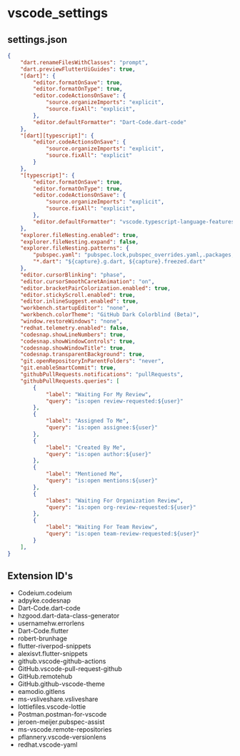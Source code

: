 
# vscode_settings

## settings.json

```json
{
    "dart.renameFilesWithClasses": "prompt",
    "dart.previewFlutterUiGuides": true,
    "[dart]": {
        "editor.formatOnSave": true,
        "editor.formatOnType": true,
        "editor.codeActionsOnSave": {
            "source.organizeImports": "explicit",
            "source.fixAll": "explicit",
        },
        "editor.defaultFormatter": "Dart-Code.dart-code"
    },
    "[dart][typescript]": {
        "editor.codeActionsOnSave": {
            "source.organizeImports": "explicit",
            "source.fixAll": "explicit"
        }
    },
    "[typescript]": {
        "editor.formatOnSave": true,
        "editor.formatOnType": true,
        "editor.codeActionsOnSave": {
            "source.organizeImports": "explicit",
            "source.fixAll": "explicit",
        },
        "editor.defaultFormatter": "vscode.typescript-language-features"
    },
    "explorer.fileNesting.enabled": true,
    "explorer.fileNesting.expand": false,
    "explorer.fileNesting.patterns": {
        "pubspec.yaml": "pubspec.lock,pubspec_overrides.yaml,.packages,.flutter-plugins,.flutter-plugins-dependencies,.metadata",
        "*.dart": "${capture}.g.dart, ${capture}.freezed.dart"
    },
    "editor.cursorBlinking": "phase",
    "editor.cursorSmoothCaretAnimation": "on",
    "editor.bracketPairColorization.enabled": true,
    "editor.stickyScroll.enabled": true,
    "editor.inlineSuggest.enabled": true,
    "workbench.startupEditor": "none",
    "workbench.colorTheme": "GitHub Dark Colorblind (Beta)",
    "window.restoreWindows": "none",
    "redhat.telemetry.enabled": false,
    "codesnap.showLineNumbers": true,
    "codesnap.showWindowControls": true,
    "codesnap.showWindowTitle": true,
    "codesnap.transparentBackground": true,
    "git.openRepositoryInParentFolders": "never",
    "git.enableSmartCommit": true,
    "githubPullRequests.notifications": "pullRequests",
    "githubPullRequests.queries": [
        {
            "label": "Waiting For My Review",
            "query": "is:open review-requested:${user}"
        },
        {
            "label": "Assigned To Me",
            "query": "is:open assignee:${user}"
        },
        {
            "label": "Created By Me",
            "query": "is:open author:${user}"
        },
        {
            "label": "Mentioned Me",
            "query": "is:open mentions:${user}"
        },
        {
            "labes": "Waiting For Organization Review",
            "query": "is:open org-review-requested:${user}"
        },
        {
            "label": "Waiting For Team Review",
            "query": "is:open team-review-requested:${user}"
        }
    ],
}
```


## Extension ID's

- Codeium.codeium
- adpyke.codesnap
- Dart-Code.dart-code
- hzgood.dart-data-class-generator
- usernamehw.errorlens
- Dart-Code.flutter
- robert-brunhage
- flutter-riverpod-snippets
- alexisvt.flutter-snippets
- github.vscode-github-actions
- GitHub.vscode-pull-request-github
- GitHub.remotehub
- GitHub.github-vscode-theme
- eamodio.gitlens
- ms-vsliveshare.vsliveshare
- lottiefiles.vscode-lottie
- Postman.postman-for-vscode
- jeroen-meijer.pubspec-assist
- ms-vscode.remote-repositories
- pflannery.vscode-versionlens
- redhat.vscode-yaml
